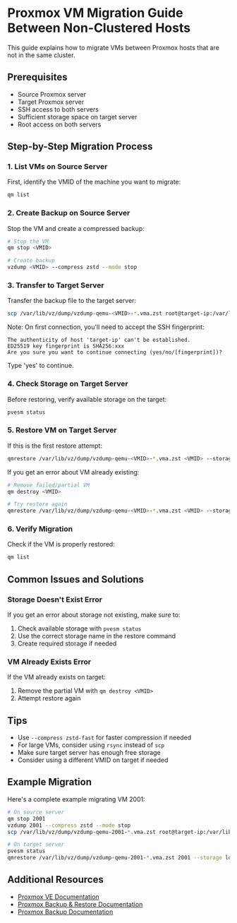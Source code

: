 # Proxmox VM Migration Guide Between Non-Clustered Hosts

This guide explains how to migrate VMs between Proxmox hosts that are not in the same cluster.

## Prerequisites

- Source Proxmox server
- Target Proxmox server
- SSH access to both servers
- Sufficient storage space on target server
- Root access on both servers

## Step-by-Step Migration Process

### 1. List VMs on Source Server

First, identify the VMID of the machine you want to migrate:

```bash
qm list
```

### 2. Create Backup on Source Server

Stop the VM and create a compressed backup:

```bash
# Stop the VM
qm stop <VMID>

# Create backup
vzdump <VMID> --compress zstd --mode stop
```

### 3. Transfer to Target Server

Transfer the backup file to the target server:

```bash
scp /var/lib/vz/dump/vzdump-qemu-<VMID>-*.vma.zst root@target-ip:/var/lib/vz/dump/
```

Note: On first connection, you'll need to accept the SSH fingerprint:
```
The authenticity of host 'target-ip' can't be established.
ED25519 key fingerprint is SHA256:xxx
Are you sure you want to continue connecting (yes/no/[fingerprint])?
```
Type 'yes' to continue.

### 4. Check Storage on Target Server

Before restoring, verify available storage on the target:

```bash
pvesm status
```

### 5. Restore VM on Target Server

If this is the first restore attempt:

```bash
qmrestore /var/lib/vz/dump/vzdump-qemu-<VMID>-*.vma.zst <VMID> --storage <storage_name>
```

If you get an error about VM already existing:

```bash
# Remove failed/partial VM
qm destroy <VMID>

# Try restore again
qmrestore /var/lib/vz/dump/vzdump-qemu-<VMID>-*.vma.zst <VMID> --storage <storage_name>
```

### 6. Verify Migration

Check if the VM is properly restored:

```bash
qm list
```

## Common Issues and Solutions

### Storage Doesn't Exist Error

If you get an error about storage not existing, make sure to:
1. Check available storage with `pvesm status`
2. Use the correct storage name in the restore command
3. Create required storage if needed

### VM Already Exists Error

If the VM already exists on target:
1. Remove the partial VM with `qm destroy <VMID>`
2. Attempt restore again

## Tips

- Use `--compress zstd-fast` for faster compression if needed
- For large VMs, consider using `rsync` instead of `scp`
- Make sure target server has enough free storage
- Consider using a different VMID on target if needed

## Example Migration

Here's a complete example migrating VM 2001:

```bash
# On source server
qm stop 2001
vzdump 2001 --compress zstd --mode stop
scp /var/lib/vz/dump/vzdump-qemu-2001-*.vma.zst root@target-ip:/var/lib/vz/dump/

# On target server
pvesm status
qmrestore /var/lib/vz/dump/vzdump-qemu-2001-*.vma.zst 2001 --storage local
```

## Additional Resources

- [Proxmox VE Documentation](https://pve.proxmox.com/wiki/Main_Page)
- [Proxmox Backup & Restore Documentation]([https://pve.proxmox.com/wiki/Backup_and_Restore](https://cyanlabs.net/tutorials/install-proxmox-on-a-hetzner-dedicated-server-with-1-ip-using-sdn-and-without-kvm-using-qemu/))
- [Proxmox Backup Documentation](https://pve.proxmox.com/wiki/Backup_and_Restore)
